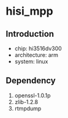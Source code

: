 # hisi_mpp

## Introduction

- chip: hi3516dv300
- architecture: arm
- system: linux

## Dependency

1. openssl-1.0.1p
2. zlib-1.2.8
3. rtmpdump
